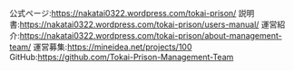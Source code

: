 公式ページ:https://nakatai0322.wordpress.com/tokai-prison/
説明書:https://nakatai0322.wordpress.com/tokai-prison/users-manual/
運営紹介:https://nakatai0322.wordpress.com/tokai-prison/about-management-team/
運営募集:https://mineidea.net/projects/100
GitHub:https://github.com/Tokai-Prison-Management-Team

